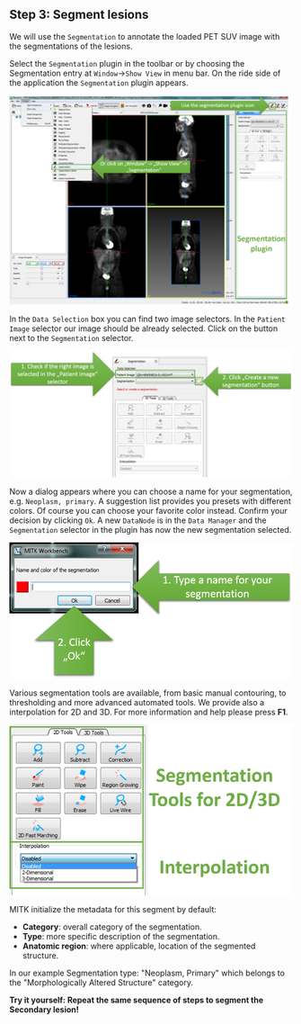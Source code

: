 ## Step 3: Segment lesions

We will use the `Segmentation` to annotate the loaded PET SUV image with the segmentations of the lesions.

Select the `Segmentation` plugin in the toolbar or by choosing the Segmentation entry at `Window`->`Show View` in menu bar. On the ride side of the application the `Segmentation` plugin appears.

![](/gitbook/assets/mitk-open-segmentation-plugin.png)

In the `Data Selection` box you can find two image selectors. In the `Patient Image` selector our image should be already selected. Click on the button next to the `Segmentation` selector.

![](/gitbook/assets/mitk-create-new-seg.png)

Now a dialog appears where you can choose a name for your segmentation, e.g. `Neoplasm, primary`. A suggestion list provides you presets with different colors. Of course you can choose your favorite color instead. Confirm your decision by clicking `Ok`. A new `DataNode` is in the `Data Manager` and the `Segmentation` selector in the plugin has now the new segmentation selected.

![](/gitbook/assets/mitk-new-seg-dialog.png)

Various segmentation tools are available, from basic manual contouring, to thresholding and more advanced automated tools. We provide also a interpolation for 2D and 3D. For more information and help please press **F1**.

![](/gitbook/assets/mitk-segmentation-tools.png)

MITK initialize the metadata for this segment by default:
* **Category**: overall category of the segmentation.
* **Type**: more specific description of the segmentation.
* **Anatomic region**: where applicable, location of the segmented structure.

In our example Segmentation type: "Neoplasm, Primary" which belongs to the "Morphologically Altered Structure" category.

**Try it yourself: Repeat the same sequence of steps to segment the Secondary lesion!**
